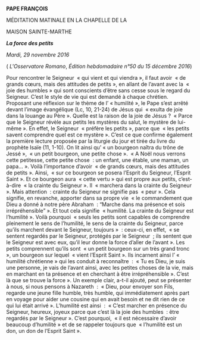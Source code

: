 **PAPE FRANÇOIS**

MÉDITATION MATINALE EN LA CHAPELLE DE LA

MAISON SAINTE-MARTHE

***La force des petits***

*Mardi, 29 novembre 2016*

( *L'Osservatore Romano*, *Édition hebdomadaire n°50 du 15 décembre 2016*)

Pour rencontrer le Seigneur  « qui vient et qui viendra », il faut avoir  « de grands cœurs, mais des attitudes de petits », en allant de l’avant avec la  « joie des humbles » qui sont conscients d’être sans cesse sous le regard du Seigneur. C’est le style de vie qui est demandé à chaque chrétien. Proposant une réflexion sur le thème de l’ « humilité », le Pape s’est arrêté devant l’image évangélique (Lc, 10, 21-24) de Jésus qui  « exulta de joie dans la louange au Père ». Quelle est la raison de la joie de Jésus ?  « Parce que le Seigneur révèle aux petits les mystères du salut, le mystère de lui-même ». En effet, le Seigneur  « préfère les petits », parce que  « les petits savent comprendre quel est ce mystère ». C’est ce que confirme également la première lecture proposée par la liturgie du jour et tirée du livre du prophète Isaïe (11, 1-10). On lit ainsi qu’ « un bourgeon naîtra du trône de Jessé »,  « un petit bourgeon, une petite chose ».  « A Noël nous verrons cette petitesse, cette petite chose  : un enfant, une étable, une maman, un papa... ». Voilà l’importance d’avoir  « de grands cœurs, mais des attitudes de petits ». Ainsi,  « sur ce bourgeon se posera l’Esprit du Seigneur, l’Esprit Saint ». Et ce bourgeon aura  « cette vertu » qui est propre aux petits, c’est-à-dire  « la crainte du Seigneur ». Il  « marchera dans la crainte du Seigneur ». Mais attention  : crainte du Seigneur ne signifie pas  « peur ». Cela signifie, en revanche, apporter dans sa propre vie  « le commandement que Dieu a donné à notre père Abraham  : “Marche dans ma présence et sois irrépréhensible” ». Et tout cela signifie  « humilité. La crainte du Seigneur est l’humilité ». Voilà pourquoi  « seuls les petits sont capables de comprendre pleinement le sens de l’humilité, le sens de la crainte du Seigneur, parce qu’ils marchent devant le Seigneur, toujours »  : ceux-ci, en effet,  « se sentent regardés par le Seigneur, protégés par le Seigneur  ; ils sentent que le Seigneur est avec eux, qu’il leur donne la force d’aller de l’avant ». Les petits comprennent qu’ils sont  « un petit bourgeon sur un très grand tronc », un bourgeon sur lequel  « vient l’Esprit Saint ». Ils incarnent ainsi l’ « humilité chrétienne » qui les conduit à reconnaître  :  « Tu es Dieu, je suis une personne, je vais de l’avant ainsi, avec les petites choses de la vie, mais en marchant en ta présence et en cherchant à être irrépréhensible ». C’est là que se trouve la force ». Un exemple clair, a-t-il ajouté, peut se présenter à nous, si nous pensons à Nazareth  :  « Dieu, pour envoyer son Fils, regarde une jeune fille humble, très humble, qui immédiatement après part en voyage pour aider une cousine qui en avait besoin et ne dit rien de ce qui lui était arrivé ». L’humilité est ainsi  :  « C’est marcher en présence du Seigneur, heureux, joyeux parce que c’est là la joie des humbles  : être regardés par le Seigneur ». C’est pourquoi,  « il est nécessaire d’avoir beaucoup d’humilité » et de se rappeler toujours que  « l’humilité est un don, un don de l’Esprit Saint ».